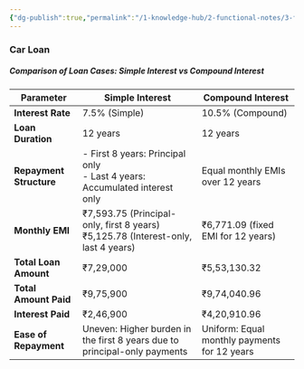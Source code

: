 ```yaml
---
{"dg-publish":true,"permalink":"/1-knowledge-hub/2-functional-notes/3-finance-notes/chakradhar-finance-notes/chakradhar-ntpc-finances/ntpc-loan-comparisions/","noteIcon":""}
---
```


### Car Loan
##### Comparison of Loan Cases: Simple Interest vs Compound Interest

| **Parameter**           | **Simple Interest**                                                                    | **Compound Interest**                        |
| ----------------------- | -------------------------------------------------------------------------------------- | -------------------------------------------- |
| **Interest Rate**       | 7.5% (Simple)                                                                          | 10.5% (Compound)                             |
| **Loan Duration**       | 12 years                                                                               | 12 years                                     |
| **Repayment Structure** | - First 8 years: Principal only  <br>- Last 4 years: Accumulated interest only         | Equal monthly EMIs over 12 years             |
| **Monthly EMI**         | ₹7,593.75 (Principal-only, first 8 years)  <br>₹5,125.78 (Interest-only, last 4 years) | ₹6,771.09 (fixed EMI for 12 years)           |
| **Total Loan Amount**   | ₹7,29,000                                                                              | ₹5,53,130.32                                 |
| **Total Amount Paid**   | ₹9,75,900                                                                              | ₹9,74,040.96                                 |
| **Interest Paid**       | ₹2,46,900                                                                              | ₹4,20,910.96                                 |
| **Ease of Repayment**   | Uneven: Higher burden in the first 8 years due to principal-only payments              | Uniform: Equal monthly payments for 12 years |
